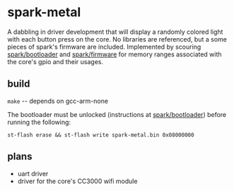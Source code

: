 spark-metal
===========

A dabbling in driver development that will display a randomly colored light with each button press on the core.
No libraries are referenced, but a some pieces of spark's firmware are included.
Implemented by scouring
[spark/bootloader](https://github.com/spark/bootloader) 
and [spark/firmware](https://github.com/spark/firmware) for memory ranges associated with the core's gpio and their usages. 

build
-----

`make` -- depends on gcc-arm-none

The bootloader must be unlocked (instructions at [spark/bootloader](https://github.com/spark/bootloader)) before running the following:

`st-flash erase && st-flash write spark-metal.bin 0x08000000` 

plans
-----

* uart driver
* driver for the core's CC3000 wifi module

